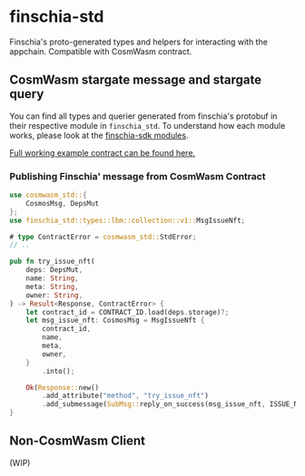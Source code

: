 # finschia-std

Finschia's proto-generated types and helpers for interacting with the appchain. Compatible with CosmWasm contract.

## CosmWasm stargate message and stargate query

You can find all types and querier generated from finschia's protobuf in their respective module in `finschia_std`. To understand how each module works, please look at the [finschia-sdk modules](https://github.com/Finschia/finschia-sdk/blob/main/x/README.md).

[Full working example contract can be found here.](https://github.com/Finschia/finschia-wasm/tree/main/examples/contracts/collection)

### Publishing Finschia' message from CosmWasm Contract

```rust
use cosmwasm_std::{
    CosmosMsg, DepsMut
};
use finschia_std::types::lbm::collection::v1::MsgIssueNft;

# type ContractError = cosmwasm_std::StdError;
// ..

pub fn try_issue_nft(
    deps: DepsMut,
    name: String,
    meta: String,
    owner: String,
) -> Result<Response, ContractError> {
    let contract_id = CONTRACT_ID.load(deps.storage)?;
    let msg_issue_nft: CosmosMsg = MsgIssueNft {
        contract_id,
        name,
        meta,
        owner,
    }
        .into();

    Ok(Response::new()
        .add_attribute("method", "try_issue_nft")
        .add_submessage(SubMsg::reply_on_success(msg_issue_nft, ISSUE_NFT_REPLY_ID)))
}

```


## Non-CosmWasm Client

(WIP)
